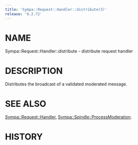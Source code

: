 ```yaml
---
title: 'Sympa::Request::Handler::distribute(3)'
release: '6.2.72'
---
```


# NAME

Sympa::Request::Handler::distribute - distribute request handler

# DESCRIPTION

Distributes the broadcast of a validated moderated message.

# SEE ALSO

[Sympa::Request::Handler](./Sympa-Request-Handler.3.md), [Sympa::Spindle::ProcessModeration](./Sympa-Spindle-ProcessModeration.3.md).

# HISTORY

